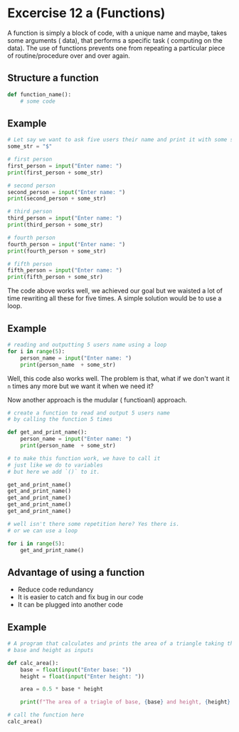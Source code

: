 # Excercise 12 a (Functions)
A function is simply a block of code, with a unique name and maybe, takes some arguments ( data), that performs a specific task ( computing on the data). The use of functions prevents one from repeating a particular piece of routine/procedure over and over again. 

## Structure a function

``` Python
def function_name():
    # some code
```

## Example

``` Python
# Let say we want to ask five users their name and print it with some string.
some_str = "$"

# first person
first_person = input("Enter name: ")
print(first_person + some_str)

# second person
second_person = input("Enter name: ")
print(second_person + some_str)

# third person
third_person = input("Enter name: ")
print(third_person + some_str)

# fourth person
fourth_person = input("Enter name: ")
print(fourth_person + some_str)

# fifth person
fifth_person = input("Enter name: ")
print(fifth_person + some_str)
``` 

The code above works well, we achieved our goal but we waisted a lot of time rewriting all these for five times. A simple solution would be to use a loop.

## Example

``` Python
# reading and outputting 5 users name using a loop
for i in range(5):
    person_name = input("Enter name: ")
    print(person_name  + some_str)
```

Well, this code also works well. The problem is that, what if we don't want it `n` times any more but we want it when we need it? 

Now another approach is the mudular ( functioanl) approach.

``` Python
# create a function to read and output 5 users name
# by calling the function 5 times

def get_and_print_name():
    person_name = input("Enter name: ")
    print(person_name  + some_str)

# to make this function work, we have to call it 
# just like we do to variables
# but here we add `()` to it.

get_and_print_name()
get_and_print_name()
get_and_print_name()
get_and_print_name()
get_and_print_name()

# well isn't there some repetition here? Yes there is.
# or we can use a loop

for i in range(5):
    get_and_print_name()
```

## Advantage of using a function

* Reduce code redundancy
* It is easier to catch and fix bug in our code
* It can be plugged into another code

## Example

``` Python
# A program that calculates and prints the area of a triangle taking the 
# base and height as inputs

def calc_area():
    base = float(input("Enter base: "))
    height = float(input("Enter height: "))

    area = 0.5 * base * height

    print(f"The area of a triagle of base, {base} and height, {height} is {area}")

# call the function here
calc_area()
```


